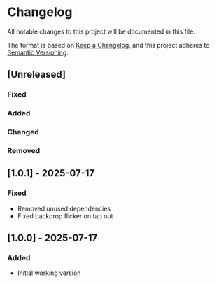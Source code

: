 # Changelog

All notable changes to this project will be documented in this file.

The format is based on [Keep a Changelog](https://keepachangelog.com/en/1.1.0/),
and this project adheres to [Semantic Versioning](https://semver.org/spec/v2.0.0.html).

## [Unreleased]

### Fixed

### Added

### Changed

### Removed

## [1.0.1] - 2025-07-17

### Fixed

- Removed unused dependencies
- Fixed backdrop flicker on tap out

## [1.0.0] - 2025-07-17

### Added

- Initial working version
